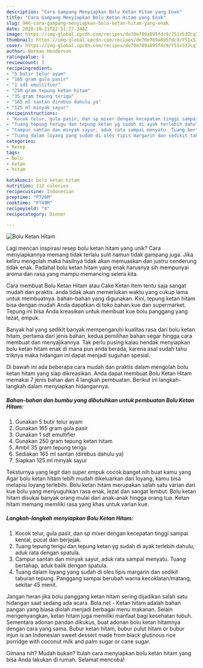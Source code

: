 ```yaml
---
description: "Cara Gampang Menyiapkan Bolu Ketan Hitam yang Enak"
title: "Cara Gampang Menyiapkan Bolu Ketan Hitam yang Enak"
slug: 946-cara-gampang-menyiapkan-bolu-ketan-hitam-yang-enak
date: 2020-10-21T22:51:27.348Z
image: https://img-global.cpcdn.com/recipes/de70e789a895fdc9/751x532cq70/bolu-ketan-hitam-foto-resep-utama.jpg
thumbnail: https://img-global.cpcdn.com/recipes/de70e789a895fdc9/751x532cq70/bolu-ketan-hitam-foto-resep-utama.jpg
cover: https://img-global.cpcdn.com/recipes/de70e789a895fdc9/751x532cq70/bolu-ketan-hitam-foto-resep-utama.jpg
author: Norman Henderson
ratingvalue: 4
reviewcount: 3
recipeingredient:
- "5 butir telur ayam"
- "165 gram gula pasir"
- "1 sdt emultifier"
- "250 gram tepung ketan hitam"
- "35 gram tepung terigu"
- "165 ml santan direbus dahulu ya"
- "125 ml minyak sayur"
recipeinstructions:
- "Kocok telur, gula pasir, dan sp mixer dengan kecepatan tinggi sampai kental, pucat dan berjejak."
- "Tuang tepung terigu dan tepung ketan yg sudah di ayak terlebih dahulu, aduk rata dengan spatula."
- "Campur santan dan minyak sayur, aduk rata sampai menyatu. Tuang bertahap, aduk balik dengan spatula."
- "Tuang dalam loyang yang sudah di oles tipis margarin dan sedikit taburan tepung. Panggang sampai berubah warna kecoklatan/matang, sekitar 45 menit."
categories:
- Resep
tags:
- bolu
- ketan
- hitam

katakunci: bolu ketan hitam 
nutrition: 112 calories
recipecuisine: Indonesian
preptime: "PT26M"
cooktime: "PT49M"
recipeyield: "4"
recipecategory: Dinner

---
```



![Bolu Ketan Hitam](https://img-global.cpcdn.com/recipes/de70e789a895fdc9/751x532cq70/bolu-ketan-hitam-foto-resep-utama.jpg)

Lagi mencari inspirasi resep bolu ketan hitam yang unik? Cara menyiapkannya memang tidak terlalu sulit namun tidak gampang juga. Jika keliru mengolah maka hasilnya tidak akan memuaskan dan justru cenderung tidak enak. Padahal bolu ketan hitam yang enak harusnya sih mempunyai aroma dan rasa yang mampu memancing selera kita.

Cara membuat Bolu Ketan Hitam atau Cake Ketan Item tentu saja sangat mudah dan praktis. anda tidak akan memerlukan waktu yang cukup lama untuk membuatnya. bahan-bahan yang digunakan. Kini, tepung ketan hitam bisa dengan mudah Anda dapatkan di toko bahan kue dan supermarket. Tepung ini bisa Anda kreasikan untuk membuat kue bolu panggang yang lezat, empuk.

Banyak hal yang sedikit banyak mempengaruhi kualitas rasa dari bolu ketan hitam, pertama dari jenis bahan, kedua pemilihan bahan segar hingga cara membuat dan menyajikannya. Tak perlu pusing kalau hendak menyiapkan bolu ketan hitam enak di mana pun anda berada, karena asal sudah tahu triknya maka hidangan ini dapat menjadi suguhan spesial.


Di bawah ini ada beberapa cara mudah dan praktis dalam mengolah bolu ketan hitam yang siap dikreasikan. Anda dapat membuat Bolu Ketan Hitam memakai 7 jenis bahan dan 4 langkah pembuatan. Berikut ini langkah-langkah dalam menyiapkan hidangannya.

<!--inarticleads1-->

##### Bahan-bahan dan bumbu yang dibutuhkan untuk pembuatan Bolu Ketan Hitam:

1. Gunakan 5 butir telur ayam
1. Gunakan 165 gram gula pasir
1. Gunakan 1 sdt emultifier
1. Gunakan 250 gram tepung ketan hitam
1. Ambil 35 gram tepung terigu
1. Sediakan 165 ml santan (direbus dahulu ya)
1. Siapkan 125 ml minyak sayur


Teksturnya yang legit dan super empuk cocok banget nih buat kamu yang Agar bolu ketan hitam lebih mudah dikeluarkan dari loyang, kamu bisa melapisi loyang terlebihi. Bolu ketan hitam merupakan salah satu varian dari kue bolu yang menyuguhkan rasa enak, lezat dan sangat lembut. Bolu ketan hitam disukai banyak orang mulai dari anak-anak hingga orang tua. Ketan hitam memang memiliki rasa yang khas untuk varian kue. 

<!--inarticleads2-->

##### Langkah-langkah menyiapkan Bolu Ketan Hitam:

1. Kocok telur, gula pasir, dan sp mixer dengan kecepatan tinggi sampai kental, pucat dan berjejak.
1. Tuang tepung terigu dan tepung ketan yg sudah di ayak terlebih dahulu, aduk rata dengan spatula.
1. Campur santan dan minyak sayur, aduk rata sampai menyatu. Tuang bertahap, aduk balik dengan spatula.
1. Tuang dalam loyang yang sudah di oles tipis margarin dan sedikit taburan tepung. Panggang sampai berubah warna kecoklatan/matang, sekitar 45 menit.


Jangan heran jika bolu panggang ketan hitam sering dijadikan salah satu hidangan saat sedang ada acara. Bola.net - Ketan hitam adalah bahan pangan yang biasa diolah menjadi berbagai menu makanan. Selain mengenyangkan, ketan hitam juga memiliki manfaat bagi kesehatan tubuh. Sementara adonan pandan dikukus, buat adonan bolu ketan hitamnya dengan cara yang sama. Bubur ketan hitam, bubur pulut hitam or bubur injun is an Indonesian sweet dessert made from black glutinous rice porridge with coconut milk and palm sugar or cane sugar. 

Gimana nih? Mudah bukan? Itulah cara menyiapkan bolu ketan hitam yang bisa Anda lakukan di rumah. Selamat mencoba!
